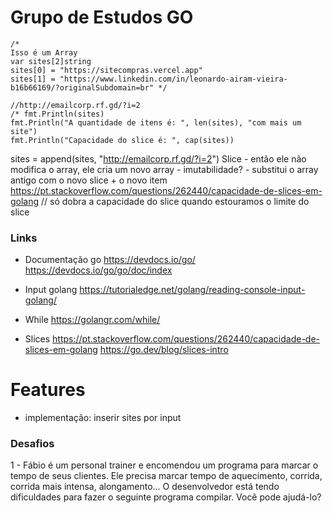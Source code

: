 # Grupo de Estudos GO

    /*
    Isso é um Array
    var sites[2]string
    sites[0] = "https://sitecompras.vercel.app"
    sites[1] = "https://www.linkedin.com/in/leonardo-airam-vieira-b16b66169/?originalSubdomain=br" */

    //http://emailcorp.rf.gd/?i=2
    /* fmt.Println(sites)
    fmt.Println("A quantidade de itens é: ", len(sites), "com mais um site")
    fmt.Println("Capacidade do slice é: ", cap(sites))

sites = append(sites, "http://emailcorp.rf.gd/?i=2")
Slice - então ele não modifica o array, ele cria um novo array - imutabilidade? - substitui o array antigo com o novo slice + o novo item https://pt.stackoverflow.com/questions/262440/capacidade-de-slices-em-golang
// só dobra a capacidade do slice quando estouramos o limite do slice

### Links

- Documentação go
  https://devdocs.io/go/
  https://devdocs.io/go/go/doc/index

- Input golang
  https://tutorialedge.net/golang/reading-console-input-golang/

- While
  https://golangr.com/while/

- Slices
  https://pt.stackoverflow.com/questions/262440/capacidade-de-slices-em-golang
  https://go.dev/blog/slices-intro

# Features

- implementação: inserir sites por input

### Desafios

1 - Fábio é um personal trainer e encomendou um programa para marcar o tempo de seus clientes. Ele precisa marcar tempo de aquecimento, corrida, corrida mais intensa, alongamento...
O desenvolvedor está tendo dificuldades para fazer o seguinte programa compilar. Você pode ajudá-lo?
